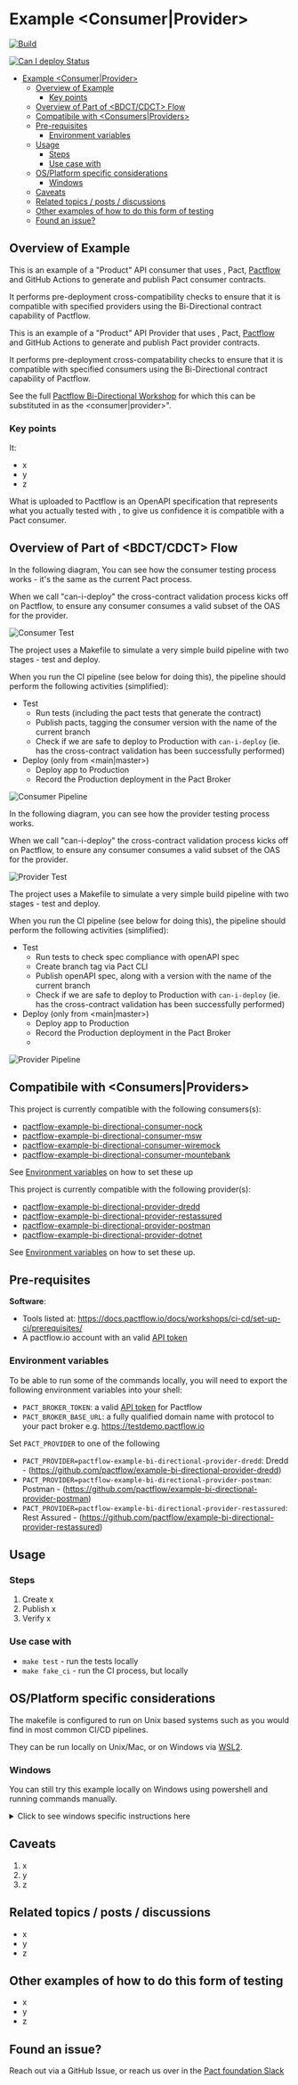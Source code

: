 # Example <Language> <Tool> <Consumer|Provider>

<!-- Build Badge -->

[![Build](https://github.com/pactflow/<repo>/actions/workflows/build.yml/badge.svg)](https://github.com/pactflow/<repo>/actions/workflows/build.yml)

<!-- Can I Deploy Badge -->

[![Can I deploy Status](https://testdemo.pactflow.io/pacticipants/<repo>/branches/main/latest-version/can-i-deploy/to-environment/production/badge)](https://testdemo.pactflow.io/pacticipants/<repo>/branches/main/latest-version/can-i-deploy/to-environment/production/badge)

- [Example <Language> <Tool> <Consumer|Provider>](#example-language-tool-consumerprovider)
  - [Overview of Example](#overview-of-example)
    - [Key points](#key-points)
  - [Overview of Part of <BDCT/CDCT> Flow](#overview-of-part-of-bdctcdct-flow)
  - [Compatibile with <Consumers|Providers>](#compatibile-with-consumersproviders)
  - [Pre-requisites](#pre-requisites)
    - [Environment variables](#environment-variables)
  - [Usage](#usage)
    - [Steps](#steps)
    - [Use case with <Tool>](#use-case-with-tool)
  - [OS/Platform specific considerations](#osplatform-specific-considerations)
    - [Windows](#windows)
  - [Caveats](#caveats)
  - [Related topics / posts / discussions](#related-topics--posts--discussions)
  - [Other examples of how to do this form of testing](#other-examples-of-how-to-do-this-form-of-testing)
  - [Found an issue?](#found-an-issue)

## Overview of Example

<!-- Consumer Overview -->

This is an example of a <language> "Product" API consumer that uses <tool>, Pact, [Pactflow](https://pactflow.io) and GitHub Actions to generate and publish Pact consumer contracts.

It performs pre-deployment cross-compatibility checks to ensure that it is compatible with specified providers using the Bi-Directional contract capability of Pactflow.

<!-- Provider Overview -->

This is an example of a <language> "Product" API Provider that uses <tool>, Pact, [Pactflow](https://pactflow.io) and GitHub Actions to generate and publish Pact provider contracts.

It performs pre-deployment cross-compatability checks to ensure that it is compatible with specified consumers using the Bi-Directional contract capability of Pactflow.

<!-- General -->

See the full [Pactflow Bi-Directional Workshop](https://docs.pactflow.io/docs/workshops/bi-directional-contract-testing) for which this can be substituted in as the <consumer|provider>".


### Key points

It:

- x
- y
- z

What is uploaded to Pactflow is an OpenAPI specification that represents what you actually tested with <tool>, to give us confidence it is compatible with a Pact consumer.

## Overview of Part of <BDCT/CDCT> Flow


<!-- Consumer Overview -->

In the following diagram, You can see how the consumer testing process works - it's the same as the current Pact process.

When we call "can-i-deploy" the cross-contract validation process kicks off on Pactflow, to ensure any consumer consumes a valid subset of the OAS for the provider.

![Consumer Test](docs/consumer-scope.png "Consumer Test")


The project uses a Makefile to simulate a very simple build pipeline with two stages - test and deploy.

When you run the CI pipeline (see below for doing this), the pipeline should perform the following activities (simplified):

* Test
  * Run tests (including the pact tests that generate the contract)
  * Publish pacts, tagging the consumer version with the name of the current branch
  * Check if we are safe to deploy to Production with `can-i-deploy` (ie. has the cross-contract validation has been successfully performed)
* Deploy (only from <main|master>)
  * Deploy app to Production
  * Record the Production deployment in the Pact Broker

![Consumer Pipeline](docs./../docs/consumer-pipeline.png "Consumer Pipeline")

<!-- Provider Overview -->

In the following diagram, you can see how the provider testing process works.

When we call "can-i-deploy" the cross-contract validation process kicks off on Pactflow, to ensure any consumer consumes a valid subset of the OAS for the provider.

![Provider Test](docs/provider-scope.png "Provider Test")

The project uses a Makefile to simulate a very simple build pipeline with two stages - test and deploy.

When you run the CI pipeline (see below for doing this), the pipeline should perform the following activities (simplified):

* Test
  * Run tests to check spec compliance with openAPI spec
  * Create branch tag via Pact CLI
  * Publish openAPI spec, along with a version with the name of the current branch
  * Check if we are safe to deploy to Production with `can-i-deploy` (ie. has the cross-contract validation has been successfully performed)
* Deploy (only from <main|master>)
  * Deploy app to Production
  * Record the Production deployment in the Pact Broker
  * 

![Provider Pipeline](docs/provider-pipeline.png "Provider Pipeline")


## Compatibile with <Consumers|Providers>

<!-- Consumer Compatability -->

This project is currently compatible with the following consumers(s):

* [pactflow-example-bi-directional-consumer-nock](https://github.com/pactflow/example-bi-directional-consumer-nock)
* [pactflow-example-bi-directional-consumer-msw](https://github.com/pactflow/example-bi-directional-consumer-msw)
* [pactflow-example-bi-directional-consumer-wiremock](https://github.com/pactflow/example-bi-directional-consumer-wiremock)
* [pactflow-example-bi-directional-consumer-mountebank](https://github.com/pactflow/example-bi-directional-consumer-mountebank)
<!-- * [pactflow-example-bi-directional-consumer-dotnet](https://github.com/pactflow/example-bi-directional-consumer-dotnet) -->

See [Environment variables](#environment-variables) on how to set these up
  

<!-- Provider Compatability -->

This project is currently compatible with the following provider(s):

* [pactflow-example-bi-directional-provider-dredd](https://github.com/pactflow/example-bi-directional-provider-dredd)
* [pactflow-example-bi-directional-provider-restassured](https://github.com/pactflow/example-provider-restassured)
* [pactflow-example-bi-directional-provider-postman](https://github.com/pactflow/example-bi-directional-provider-postman)
* [pactflow-example-bi-directional-provider-dotnet](https://github.com/pactflow/example-bi-directional-provider-dotnet)

See [Environment variables](#environment-variables) on how to set these up.
  
## Pre-requisites

**Software**:

- Tools listed at: https://docs.pactflow.io/docs/workshops/ci-cd/set-up-ci/prerequisites/
- A pactflow.io account with an valid [API token](https://docs.pactflow.io/docs/getting-started/#configuring-your-api-token)

### Environment variables

To be able to run some of the commands locally, you will need to export the following environment variables into your shell:

- `PACT_BROKER_TOKEN`: a valid [API token](https://docs.pactflow.io/docs/getting-started/#configuring-your-api-token) for Pactflow
- `PACT_BROKER_BASE_URL`: a fully qualified domain name with protocol to your pact broker e.g. https://testdemo.pactflow.io

<!-- CONSUMER env vars -->

Set `PACT_PROVIDER` to one of the following

- `PACT_PROVIDER=pactflow-example-bi-directional-provider-dredd`: Dredd - (https://github.com/pactflow/example-bi-directional-provider-dredd)
- `PACT_PROVIDER=pactflow-example-bi-directional-provider-postman`: Postman - (https://github.com/pactflow/example-bi-directional-provider-postman)
- `PACT_PROVIDER=pactflow-example-bi-directional-provider-restassured`:  Rest Assured - (https://github.com/pactflow/example-bi-directional-provider-restassured)
  
## Usage

### Steps

1. Create x
2. Publish x
3. Verify x

### Use case with <Tool>

* `make test` - run the tests locally
* `make fake_ci` - run the CI process, but locally

## OS/Platform specific considerations

The makefile is configured to run on Unix based systems such as you would find in most common CI/CD pipelines. 

They can be run locally on Unix/Mac, or on Windows via [WSL2](https://docs.microsoft.com/en-us/windows/wsl/install). 

### Windows 

You can still try this example locally on Windows using powershell and running commands manually. 

<details>
  <summary>Click to see windows specific instructions here</summary>


  These will be the same commands that are used in the makefile with a few manual tweaks.

1. Make sure you have set all of the environment variables, in powershell they can be set like so.

    ```
     $env:GIT_BRANCH="main"
    ```

  1. Publish the pact that was generated. The step uses the pact-cli docker image to publish the pact to your pactflow account.
  The path for `<path_to_project_root>` needs to be converted from Windows paths to UNIX ones as the Docker container is using UNIX. Either hard code this or set it as another environment variable.

      `C:\Users\Person\Documents\example-bi-directional-consumer-dotnet` 
      
      becomes
      
      `/c/Users/Candy/Documents/Pactflow/example-bi-directional-consumer-dotnet`

      $env:VARIABLE_NAME refers to the environment variables in windows.

      ```
      docker run --rm -v <path_to_project_root>:<path_to_project_root> -e PACT_BROKER_BASE_URL -e PACT_BROKER_TOKEN pactfoundation/pact-cli publish <path_to_pacts_folder> --consumer-app-version $env:GIT_COMMIT --tag $env:GIT_BRANCH

      ```

  4. Check can-i-deploy to see if your provider is compatible with your pact.

      ```
      docker run --rm -v <path_to_project_root>:<path_to_project_root> -e PACT_BROKER_BASE_URL -e PACT_BROKER_TOKEN pactfoundation/pact-cli  broker can-i-deploy --pacticipant pactflow-example-bi-directional-consumer-dotnet --version $env:GIT_COMMIT --to-environment production  --retry-while-unknown 0 --retry-interval 10
      ```

5. Have a look at what other commands are available in the Makefile. All of them can be ran locally from Powershell by changing the windows paths to UNIX and replacing the environment variable references. Any variable referenced as `${VARIABLE}` can be changed to `$env:VARIABLE` to reference environment variables in Powershell.

</details>


## Caveats

1. x
2. y
3. z

## Related topics / posts / discussions

- x
- y
- z

## Other examples of how to do this form of testing

- x
- y
- z

## Found an issue?

Reach out via a GitHub Issue, or reach us over in the [Pact foundation Slack](https://slack.pact.io)